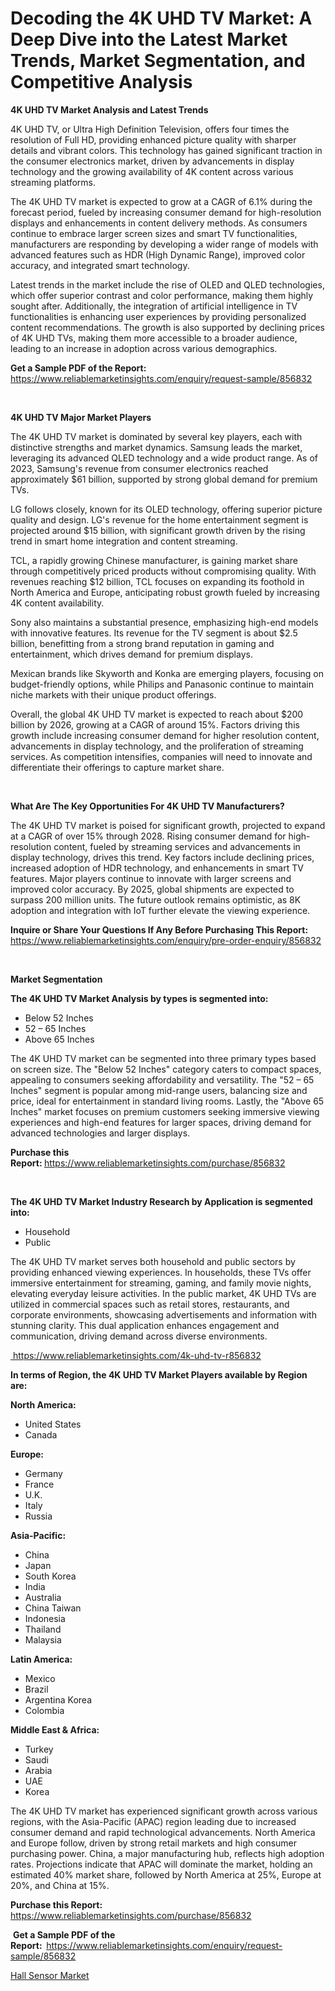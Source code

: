 <p><h1>Decoding the 4K UHD TV Market: A Deep Dive into the Latest Market Trends, Market Segmentation, and Competitive Analysis</h1></p><p><strong>4K UHD TV Market Analysis and Latest Trends</strong></p>
<p><p>4K UHD TV, or Ultra High Definition Television, offers four times the resolution of Full HD, providing enhanced picture quality with sharper details and vibrant colors. This technology has gained significant traction in the consumer electronics market, driven by advancements in display technology and the growing availability of 4K content across various streaming platforms.</p><p>The 4K UHD TV market is expected to grow at a CAGR of 6.1% during the forecast period, fueled by increasing consumer demand for high-resolution displays and enhancements in content delivery methods. As consumers continue to embrace larger screen sizes and smart TV functionalities, manufacturers are responding by developing a wider range of models with advanced features such as HDR (High Dynamic Range), improved color accuracy, and integrated smart technology.</p><p>Latest trends in the market include the rise of OLED and QLED technologies, which offer superior contrast and color performance, making them highly sought after. Additionally, the integration of artificial intelligence in TV functionalities is enhancing user experiences by providing personalized content recommendations. The growth is also supported by declining prices of 4K UHD TVs, making them more accessible to a broader audience, leading to an increase in adoption across various demographics.</p></p>
<p><strong>Get a Sample PDF of the Report:&nbsp;</strong> <a href="https://www.reliablemarketinsights.com/enquiry/request-sample/856832?utm_campaign=2280&utm_medium=2&utm_source=Github&utm_content=ia&utm_term=06042025&utm_id=4k-uhd-tv">https://www.reliablemarketinsights.com/enquiry/request-sample/856832</a></p>
<p>&nbsp;</p>
<p><strong>4K UHD TV Major Market Players</strong></p>
<p><p>The 4K UHD TV market is dominated by several key players, each with distinctive strengths and market dynamics. Samsung leads the market, leveraging its advanced QLED technology and a wide product range. As of 2023, Samsung's revenue from consumer electronics reached approximately $61 billion, supported by strong global demand for premium TVs. </p><p>LG follows closely, known for its OLED technology, offering superior picture quality and design. LG's revenue for the home entertainment segment is projected around $15 billion, with significant growth driven by the rising trend in smart home integration and content streaming.</p><p>TCL, a rapidly growing Chinese manufacturer, is gaining market share through competitively priced products without compromising quality. With revenues reaching $12 billion, TCL focuses on expanding its foothold in North America and Europe, anticipating robust growth fueled by increasing 4K content availability.</p><p>Sony also maintains a substantial presence, emphasizing high-end models with innovative features. Its revenue for the TV segment is about $2.5 billion, benefitting from a strong brand reputation in gaming and entertainment, which drives demand for premium displays.</p><p>Mexican brands like Skyworth and Konka are emerging players, focusing on budget-friendly options, while Philips and Panasonic continue to maintain niche markets with their unique product offerings.</p><p>Overall, the global 4K UHD TV market is expected to reach about $200 billion by 2026, growing at a CAGR of around 15%. Factors driving this growth include increasing consumer demand for higher resolution content, advancements in display technology, and the proliferation of streaming services. As competition intensifies, companies will need to innovate and differentiate their offerings to capture market share.</p></p>
<p>&nbsp;</p>
<p><strong>What Are The Key Opportunities For 4K UHD TV Manufacturers?</strong></p>
<p><p>The 4K UHD TV market is poised for significant growth, projected to expand at a CAGR of over 15% through 2028. Rising consumer demand for high-resolution content, fueled by streaming services and advancements in display technology, drives this trend. Key factors include declining prices, increased adoption of HDR technology, and enhancements in smart TV features. Major players continue to innovate with larger screens and improved color accuracy. By 2025, global shipments are expected to surpass 200 million units. The future outlook remains optimistic, as 8K adoption and integration with IoT further elevate the viewing experience.</p></p>
<p><strong>Inquire or Share Your Questions If Any Before Purchasing This Report:</strong> <a href="https://www.reliablemarketinsights.com/enquiry/pre-order-enquiry/856832?utm_campaign=2280&utm_medium=2&utm_source=Github&utm_content=ia&utm_term=06042025&utm_id=4k-uhd-tv">https://www.reliablemarketinsights.com/enquiry/pre-order-enquiry/856832</a></p>
<p>&nbsp;</p>
<p><strong>Market Segmentation</strong></p>
<p><strong>The 4K UHD TV Market Analysis by types is segmented into:</strong></p>
<p><ul><li>Below 52 Inches</li><li>52 – 65 Inches</li><li>Above 65 Inches</li></ul></p>
<p><p>The 4K UHD TV market can be segmented into three primary types based on screen size. The "Below 52 Inches" category caters to compact spaces, appealing to consumers seeking affordability and versatility. The "52 – 65 Inches" segment is popular among mid-range users, balancing size and price, ideal for entertainment in standard living rooms. Lastly, the "Above 65 Inches" market focuses on premium customers seeking immersive viewing experiences and high-end features for larger spaces, driving demand for advanced technologies and larger displays.</p></p>
<p><strong>Purchase this Report:&nbsp;</strong><a href="https://www.reliablemarketinsights.com/purchase/856832?utm_campaign=2280&utm_medium=2&utm_source=Github&utm_content=ia&utm_term=06042025&utm_id=4k-uhd-tv">https://www.reliablemarketinsights.com/purchase/856832</a></p>
<p>&nbsp;</p>
<p><strong>The 4K UHD TV Market Industry Research by Application is segmented into:</strong></p>
<p><ul><li>Household</li><li>Public</li></ul></p>
<p><p>The 4K UHD TV market serves both household and public sectors by providing enhanced viewing experiences. In households, these TVs offer immersive entertainment for streaming, gaming, and family movie nights, elevating everyday leisure activities. In the public market, 4K UHD TVs are utilized in commercial spaces such as retail stores, restaurants, and corporate environments, showcasing advertisements and information with stunning clarity. This dual application enhances engagement and communication, driving demand across diverse environments.</p></p>
<p><a href="https://www.reliablemarketinsights.com/4k-uhd-tv-r856832?utm_campaign=2280&utm_medium=2&utm_source=Github&utm_content=ia&utm_term=06042025&utm_id=4k-uhd-tv">&nbsp;https://www.reliablemarketinsights.com/4k-uhd-tv-r856832</a></p>
<p><strong>In terms of Region, the 4K UHD TV Market Players available by Region are:</strong></p>
<p>
    <p> <strong> North America: </strong>
        <ul>
            <li>United States</li>
            <li>Canada</li>
        </ul>
        </p> 
    <p> <strong> Europe: </strong>
        <ul>
            <li>Germany</li>
            <li>France</li>
            <li>U.K.</li>
            <li>Italy</li>
            <li>Russia</li>
        </ul>
        </p> 
    <p> <strong> Asia-Pacific: </strong>
        <ul>
            <li>China</li>
            <li>Japan</li>
            <li>South Korea</li>
            <li>India</li>
            <li>Australia</li>
            <li>China Taiwan</li>
            <li>Indonesia</li>
            <li>Thailand</li>
            <li>Malaysia</li>
        </ul>
        </p> 
    <p> <strong> Latin America: </strong>
        <ul>
            <li>Mexico</li>
            <li>Brazil</li>
            <li>Argentina Korea</li>
            <li>Colombia</li>
        </ul>
        </p> 
    <p> <strong> Middle East & Africa: </strong>
        <ul>
            <li>Turkey</li>
            <li>Saudi</li>
            <li>Arabia</li>
            <li>UAE</li>
            <li>Korea</li>
        </ul>
    </p>
    </p>
<p><p>The 4K UHD TV market has experienced significant growth across various regions, with the Asia-Pacific (APAC) region leading due to increased consumer demand and rapid technological advancements. North America and Europe follow, driven by strong retail markets and high consumer purchasing power. China, a major manufacturing hub, reflects high adoption rates. Projections indicate that APAC will dominate the market, holding an estimated 40% market share, followed by North America at 25%, Europe at 20%, and China at 15%.</p></p>
<p><strong>Purchase this Report: </strong><a href="https://www.reliablemarketinsights.com/purchase/856832?utm_campaign=2280&utm_medium=2&utm_source=Github&utm_content=ia&utm_term=06042025&utm_id=4k-uhd-tv">https://www.reliablemarketinsights.com/purchase/856832</a></p>
<p>&nbsp;<strong>Get a Sample PDF of the Report:&nbsp;&nbsp;</strong><a href="https://www.reliablemarketinsights.com/enquiry/request-sample/856832?utm_campaign=2280&utm_medium=2&utm_source=Github&utm_content=ia&utm_term=06042025&utm_id=4k-uhd-tv">https://www.reliablemarketinsights.com/enquiry/request-sample/856832</a></p>
<p><strong></strong></p>
<p><p><a href="https://github.com/NargisHussain75/Market-Research-Report-List-2/blob/main/hall-sensor-market.md?utm_campaign=2280&utm_medium=2&utm_source=Github&utm_content=ia&utm_term=06042025&utm_id=4k-uhd-tv">Hall Sensor Market</a></p></p>